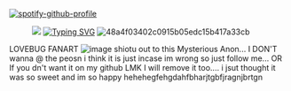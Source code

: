 [![spotify-github-profile](https://spotify-github-profile.kittinanx.com/api/view?uid=rcz1t3kpewneahhisy6hhxu1j&cover_image=true&theme=novatorem&show_offline=false&background_color=000000&interchange=false&bar_color=ffffff&bar_color_cover=false)](https://github.com/kittinan/spotify-github-profile)



⠀⠀⠀⠀![](https://komarev.com/ghpvc/?username=autopsycutie&color=cbbda3)
[![Typing SVG](https://readme-typing-svg.demolab.com?font=Source+Code+Pro&pause=e9dae1&color=e9dae1&center=true&width=900&lines=jeff+the+killer+n1+fan)](https://git.io/typing-svg)
![48a4f03402c0915b05edc15b417a33cb](https://github.com/user-attachments/assets/a45a5dd9-e194-47d2-beb5-c0cab3f23223)

LOVEBUG FANART
![image](https://github.com/user-attachments/assets/3bdefa08-b115-49b6-9e53-77934f3b9057)
shiotu out to this Mysterious Anon... I DON'T wanna @ the peosn i think it is just incase im wrong so just follow me... OR If you dn't want it on my github LMK I will remove it too.... i jsut thought it was so sweet and im so happy hehehegfehgdahfbharjtgbfjragnjbrtgn
